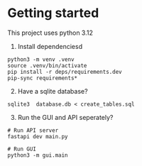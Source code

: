 # Getting started

This project uses python 3.12

1. Install dependenciesd
   
```shell
python3 -m venv .venv
source .venv/bin/activate
pip install -r deps/requirements.dev
pip-sync requirements*
```

2. Have a sqlite database?

```shell
sqlite3  database.db < create_tables.sql
```

3. Run the GUI and API seperately?

```shell
# Run API server
fastapi dev main.py

# Run GUI
python3 -m gui.main
```
